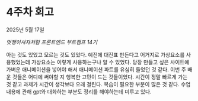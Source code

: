 # 4주차 회고

2025년 5월 17일

_멋쟁이사자처럼 프론트엔드 부트캠프 14기_

아는 것도 있었고 모르는 것도 있었다. 예전에 대진표 만든다고 어거지로 가상요소를 사용했었는데 가상요소는 이렇게 사용하는구나 알 수 있었다.
당장 만들고 싶은 사이트에 가벼운 애니메이션을 넣어야 해서 애니메이션 파트를 유심히 들었던 것 같다.
이번 주 배운 것들은 어디에 써야할 지 행복한 고민이 드는 것들이었다.
시간이 정말 빠르게 가는 것 같고 과제가 시간이 생각보다 오래 걸린다.
복습이 필요한 부분이 많은 것 같다. 수업내용에 관해 gpt와 대화하는 부분도 정리를 해야하는데 미루고 있다.
